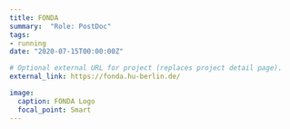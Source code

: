 ```yaml
---
title: FONDA
summary:  "Role: PostDoc"
tags:
- running
date: "2020-07-15T00:00:00Z"

# Optional external URL for project (replaces project detail page).
external_link: https://fonda.hu-berlin.de/

image:
  caption: FONDA Logo
  focal_point: Smart
---
```


